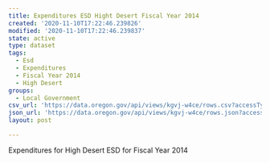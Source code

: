 ```yaml
---
title: Expenditures ESD Hight Desert Fiscal Year 2014
created: '2020-11-10T17:22:46.239826'
modified: '2020-11-10T17:22:46.239837'
state: active
type: dataset
tags:
  - Esd
  - Expenditures
  - Fiscal Year 2014
  - High Desert
groups:
  - Local Government
csv_url: 'https://data.oregon.gov/api/views/kgvj-w4ce/rows.csv?accessType=DOWNLOAD'
json_url: 'https://data.oregon.gov/api/views/kgvj-w4ce/rows.json?accessType=DOWNLOAD'
layout: post

---
```

Expenditures for High Desert ESD for Fiscal Year 2014
